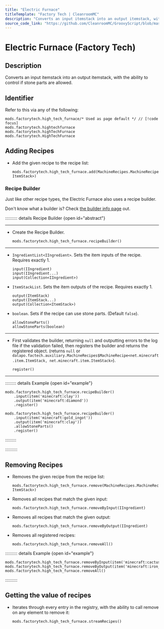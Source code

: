```yaml
---
title: "Electric Furnace"
titleTemplate: "Factory Tech | CleanroomMC"
description: "Converts an input itemstack into an output itemstack, with the ability to control if stone parts are allowed."
source_code_link: "https://github.com/CleanroomMC/GroovyScript/blob/master/src/main/java/com/cleanroommc/groovyscript/compat/mods/factorytech/HighTechFurnace.java"
---
```


# Electric Furnace (Factory Tech)

## Description

Converts an input itemstack into an output itemstack, with the ability to control if stone parts are allowed.

## Identifier

Refer to this via any of the following:

```groovy:no-line-numbers {1}
mods.factorytech.high_tech_furnace/* Used as page default */ // [!code focus]
mods.factorytech.hightechfurnace
mods.factorytech.highTechFurnace
mods.factorytech.HighTechFurnace
```


## Adding Recipes

- Add the given recipe to the recipe list:

    ```groovy:no-line-numbers
    mods.factorytech.high_tech_furnace.add(MachineRecipes.MachineRecipe<ItemStack, ItemStack>)
    ```


### Recipe Builder

Just like other recipe types, the Electric Furnace also uses a recipe builder.

Don't know what a builder is? Check [the builder info page](../../getting_started/builder.md) out.

:::::::::: details Recipe Builder {open id="abstract"}

---

- Create the Recipe Builder.

    ```groovy:no-line-numbers
    mods.factorytech.high_tech_furnace.recipeBuilder()
    ```

---

- `IngredientList<IIngredient>`. Sets the item inputs of the recipe. Requires exactly 1.

    ```groovy:no-line-numbers
    input(IIngredient)
    input(IIngredient...)
    input(Collection<IIngredient>)
    ```

- `ItemStackList`. Sets the item outputs of the recipe. Requires exactly 1.

    ```groovy:no-line-numbers
    output(ItemStack)
    output(ItemStack...)
    output(Collection<ItemStack>)
    ```

- `boolean`. Sets if the recipe can use stone parts. (Default `false`).

    ```groovy:no-line-numbers
    allowStoneParts()
    allowStoneParts(boolean)
    ```

---

- First validates the builder, returning `null` and outputting errors to the log file if the validation failed, then registers the builder and returns the registered object. (returns `null` or `dalapo.factech.auxiliary.MachineRecipes$MachineRecipe<net.minecraft.item.ItemStack, net.minecraft.item.ItemStack>`).

    ```groovy:no-line-numbers
    register()
    ```

---

::::::::: details Example {open id="example"}
```groovy:no-line-numbers
mods.factorytech.high_tech_furnace.recipeBuilder()
    .input(item('minecraft:clay'))
    .output(item('minecraft:diamond'))
    .register()

mods.factorytech.high_tech_furnace.recipeBuilder()
    .input(item('minecraft:gold_ingot'))
    .output(item('minecraft:clay'))
    .allowStoneParts()
    .register()
```

:::::::::

::::::::::

## Removing Recipes

- Removes the given recipe from the recipe list:

    ```groovy:no-line-numbers
    mods.factorytech.high_tech_furnace.remove(MachineRecipes.MachineRecipe<ItemStack, ItemStack>)
    ```

- Removes all recipes that match the given input:

    ```groovy:no-line-numbers
    mods.factorytech.high_tech_furnace.removeByInput(IIngredient)
    ```

- Removes all recipes that match the given output:

    ```groovy:no-line-numbers
    mods.factorytech.high_tech_furnace.removeByOutput(IIngredient)
    ```

- Removes all registered recipes:

    ```groovy:no-line-numbers
    mods.factorytech.high_tech_furnace.removeAll()
    ```

:::::::::: details Example {open id="example"}
```groovy:no-line-numbers
mods.factorytech.high_tech_furnace.removeByInput(item('minecraft:cactus'))
mods.factorytech.high_tech_furnace.removeByOutput(item('minecraft:iron_ingot'))
mods.factorytech.high_tech_furnace.removeAll()
```

::::::::::

## Getting the value of recipes

- Iterates through every entry in the registry, with the ability to call remove on any element to remove it:

    ```groovy:no-line-numbers
    mods.factorytech.high_tech_furnace.streamRecipes()
    ```
